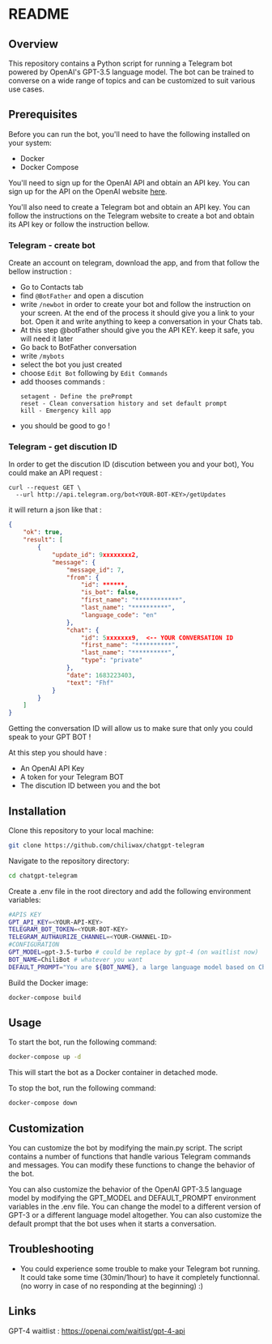 # README

## Overview

This repository contains a Python script for running a Telegram bot powered by OpenAI's GPT-3.5 language model. The bot can be trained to converse on a wide range of topics and can be customized to suit various use cases.

## Prerequisites

Before you can run the bot, you'll need to have the following installed on your system:

- Docker
- Docker Compose

You'll need to sign up for the OpenAI API and obtain an API key. You can sign up for the API on the OpenAI website [here](https://platform.openai.com/account/api-keys).

You'll also need to create a Telegram bot and obtain an API key. You can follow the instructions on the Telegram website to create a bot and obtain its API key or follow the instruction bellow.

### Telegram - create bot

Create an account on telegram, download the app, and from that follow the bellow instruction :

- Go to Contacts tab
- find `@BotFather` and open a discution
- write `/newbot` in order to create your bot and follow the instruction on your screen. At the end of the process it should give you a link to your bot. Open it and write anything to keep a conversation in your Chats tab.
- At this step @botFather should give you the API KEY. keep it safe, you will need it later
- Go back to BotFather conversation
- write `/mybots`
- select the bot you just created
- choose `Edit Bot` following by `Edit Commands`
- add thooses commands :
  ```
  setagent - Define the prePrompt
  reset - Clean conversation history and set default prompt
  kill - Emergency kill app
  ```
- you should be good to go !

### Telegram - get discution ID

In order to get the discution ID (discution between you and your bot), You could make an API request :

```curl
curl --request GET \
  --url http://api.telegram.org/bot<YOUR-BOT-KEY>/getUpdates
```

it will return a json like that :

```json
{
	"ok": true,
	"result": [
		{
			"update_id": 9xxxxxxxx2,
			"message": {
				"message_id": 7,
				"from": {
					"id": ******,
					"is_bot": false,
					"first_name": "************",
					"last_name": "**********",
					"language_code": "en"
				},
				"chat": {
					"id": 5xxxxxxx9,  <-- YOUR CONVERSATION ID
					"first_name": "**********",
					"last_name": "**********",
					"type": "private"
				},
				"date": 1683223403,
				"text": "Fhf"
			}
		}
	]
}
```

Getting the conversation ID will allow us to make sure that only you could speak to your GPT BOT !

At this step you should have :

- An OpenAI API Key
- A token for your Telegram BOT
- The discution ID between you and the bot

## Installation

Clone this repository to your local machine:

```sh
git clone https://github.com/chiliwax/chatgpt-telegram
```

Navigate to the repository directory:

```sh
cd chatgpt-telegram
```

Create a .env file in the root directory and add the following environment variables:

```sh
#APIS KEY
GPT_API_KEY=<YOUR-API-KEY>
TELEGRAM_BOT_TOKEN=<YOUR-BOT-KEY>
TELEGRAM_AUTHAURIZE_CHANNEL=<YOUR-CHANNEL-ID>
#CONFIGURATION
GPT_MODEL=gpt-3.5-turbo # could be replace by gpt-4 (on waitlist now)
BOT_NAME=ChiliBot # whatever you want
DEFAULT_PROMPT="You are ${BOT_NAME}, a large language model based on ChatGPT that is trained by OpenAI (model: ${GPT_MODEL}). Answer as concisely as possible. Knowledge cutoff 2021-09" # could be what you want
```

Build the Docker image:

```sh
docker-compose build
```

## Usage

To start the bot, run the following command:

```sh
docker-compose up -d
```

This will start the bot as a Docker container in detached mode.

To stop the bot, run the following command:

```sh
docker-compose down
```

## Customization

You can customize the bot by modifying the main.py script. The script contains a number of functions that handle various Telegram commands and messages. You can modify these functions to change the behavior of the bot.

You can also customize the behavior of the OpenAI GPT-3.5 language model by modifying the GPT_MODEL and DEFAULT_PROMPT environment variables in the .env file. You can change the model to a different version of GPT-3 or a different language model altogether. You can also customize the default prompt that the bot uses when it starts a conversation.

## Troubleshooting

- You could experience some trouble to make your Telegram bot running. It could take some time (30min/1hour) to have it completely functionnal. (no worry in case of no responding at the beginning) :) 

## Links

GPT-4 waitlist : https://openai.com/waitlist/gpt-4-api


